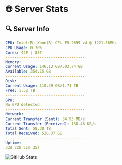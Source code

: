 # 🌐 Server Stats
## 🔍 Server Info
```yaml
CPU: Intel(R) Xeon(R) CPU E5-2699 v4 @ 1221.56MHz
CPU Usage: 0.70%
Cores: 44P | 88T
-----------------------------------
Memory:
Current Usage: 146.13 GB/503.74 GB
Available: 354.15 GB
-----------------------------------
Disk:
Current Usage: 110.39 GB/1.71 TB
Free: 1.52 TB
-----------------------------------
GPU:
No GPU detected
-----------------------------------
Network:
Current Transfer (Sent): 34.93 MB/s
Current Transfer (Received): 138.46 KB/s
Total Sent: 58.30 TB
Total Received: 520.37 GB
-----------------------------------
Uptime:
33d 22h 51m 35s
```
![GitHub Stats](https://img.shields.io/badge/Updated-2025-04-10_20:14:24-blue)